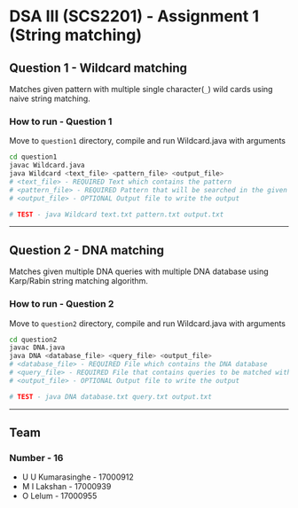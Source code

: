 # DSA III (SCS2201) - Assignment 1 (String matching)

## Question 1 - Wildcard matching

Matches given pattern with multiple single character(```_```) wild cards using naive string matching.

### How to run - **Question 1**

Move to ```question1``` directory, compile and run Wildcard.java with arguments

```bash
cd question1
javac Wildcard.java
java Wildcard <text_file> <pattern_file> <output_file>
# <text_file> - REQUIRED Text which contains the pattern
# <pattern_file> - REQUIRED Pattern that will be searched in the given text
# <output_file> - OPTIONAL Output file to write the output

# TEST - java Wildcard text.txt pattern.txt output.txt
```

---

## Question 2 - DNA matching

Matches given multiple DNA queries with multiple DNA database using Karp/Rabin string matching algorithm.

### How to run - **Question 2**

Move to ```question2``` directory, compile and run Wildcard.java with arguments

```bash
cd question2
javac DNA.java
java DNA <database_file> <query_file> <output_file>
# <database_file> - REQUIRED File which contains the DNA database
# <query_file> - REQUIRED File that contains queries to be matched with the database
# <output_file> - OPTIONAL Output file to write the output

# TEST - java DNA database.txt query.txt output.txt
```

---

## Team 

### Number - 16

* U U Kumarasinghe - 17000912
* M I Lakshan - 17000939
* O Lelum - 17000955

